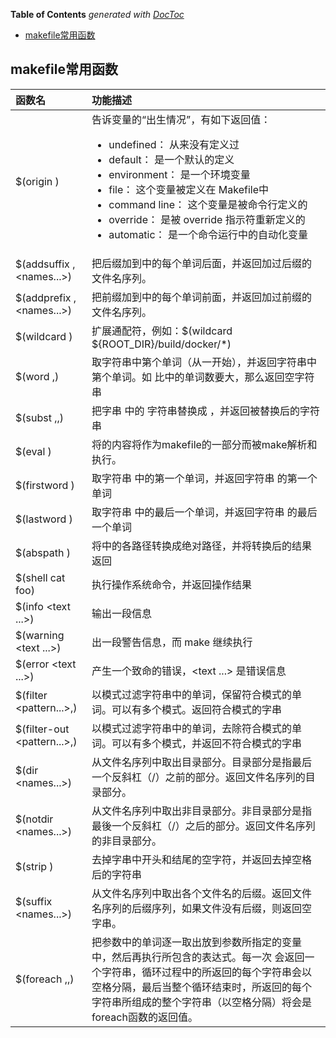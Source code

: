 <!-- START doctoc generated TOC please keep comment here to allow auto update -->
<!-- DON'T EDIT THIS SECTION, INSTEAD RE-RUN doctoc TO UPDATE -->
**Table of Contents**  *generated with [DocToc](https://github.com/thlorenz/doctoc)*

- [makefile常用函数](#makefile%E5%B8%B8%E7%94%A8%E5%87%BD%E6%95%B0)

<!-- END doctoc generated TOC please keep comment here to allow auto update -->

## makefile常用函数


| 函数名                                 |功能描述|
|:------------------------------------|:----|
| $(origin <variable>)                |告诉变量的“出生情况”，有如下返回值：<br><ul><li>undefined：<variable> 从来没有定义过</li><li>default：<variable> 是一个默认的定义</li><li>environment：<variable> 是一个环境变量</li><li>file：<variable> 这个变量被定义在 Makefile中</li><li>command line：<variable> 这个变量是被命令行定义的</li><li>override：<variable> 是被 override 指示符重新定义的</li><li>automatic：<variable> 是一个命令运行中的自动化变量</li>|
| $(addsuffix <suffix>,<names...>)    |把后缀<suffix>加到<names>中的每个单词后面，并返回加过后缀的文件名序列。|
| $(addprefix <prefix>,<names...>)    |把前缀<prefix>加到<names>中的每个单词前面，并返回加过前缀的文件名序列。|
| $(wildcard <pattern>)               |扩展通配符，例如：$(wildcard ${ROOT_DIR}/build/docker/\*)|
| $(word <n>,<text>)                  |取字符串<text>中第<n>个单词（从一开始），并返回字符串<text>中第<n>个单词。如 <n>比<text>中的单词数要大，那么返回空字符串|
| $(subst <from>,<to>,<text>)         |把字串 <text> 中的 <from> 字符串替换成 <to>，并返回被替换后的字符串|
| $(eval <text>)                      |将<text>的内容将作为makefile的一部分而被make解析和执行。|
| $(firstword <text>)                 |取字符串 <text> 中的第一个单词，并返回字符串 <text> 的第一个单词|
| $(lastword <text>)                  |取字符串 <text> 中的最后一个单词，并返回字符串 <text> 的最后一个单词|
| $(abspath <text>)                   |将<text>中的各路径转换成绝对路径，并将转换后的结果返回|
| $(shell cat foo)                    |执行操作系统命令，并返回操作结果|
| $(info <text ...>)                  |输出一段信息|
| $(warning <text ...>)               |出一段警告信息，而 make 继续执行|
| $(error <text ...>)                 |产生一个致命的错误，<text ...> 是错误信息|
| $(filter <pattern...>,<text>)       |以<pattern>模式过滤<text>字符串中的单词，保留符合模式<pattern>的单词。可以有多个模式。返回符合模式<pattern>的字串|
| $(filter-out <pattern...>,<text>)   |以<pattern>模式过滤<text>字符串中的单词，去除符合模式<pattern>的单词。可以有多个模式，并返回不符合模式<pattern>的字串|
| $(dir <names...>)                   |从文件名序列<names>中取出目录部分。目录部分是指最后一个反斜杠（/）之前的部分。返回文件名序列<names>的目录部分。|
| $(notdir <names...>)                |从文件名序列<names>中取出非目录部分。非目录部分是指最後一个反斜杠（/）之后的部分。返回文件名序列<names>的非目录部分。|
| $(strip <string>)                   |去掉<string>字串中开头和结尾的空字符，并返回去掉空格后的字符串|
| $(suffix <names...>)                |从文件名序列<names>中取出各个文件名的后缀。返回文件名序列<names>的后缀序列，如果文件没有后缀，则返回空字串。|
| $(foreach <variable>,<list>,<text>) |把参数<list>中的单词逐一取出放到参数<variable>所指定的变量中，然后再执行<text>所包含的表达式。每一次 <text>会返回一个字符串，循环过程中<text>的所返回的每个字符串会以空格分隔，最后当整个循环结束时，<text>所返回的每个字符串所组成的整个字符串（以空格分隔）将会是foreach函数的返回值。|
